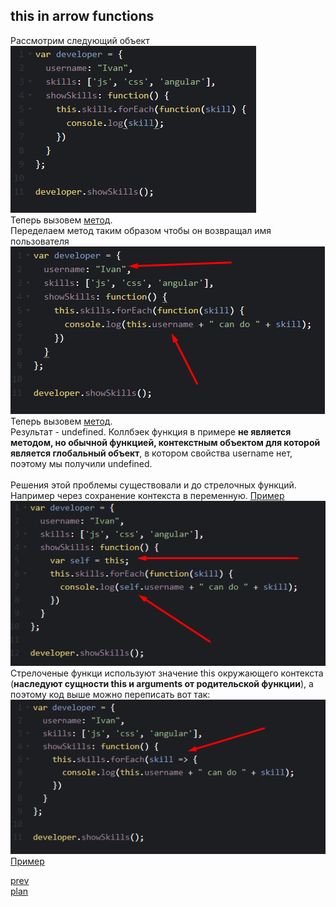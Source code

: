 <h2>this in arrow functions</h2>

<div>
Рассмотрим следующий объект
</div>

<div>
<img src="./media/03-1.png">
</div>

<div>
Теперь вызовем <a href="https://codepen.io/paawel/pen/exxQee?editors=0012">метод</a>.
</div>

<div>
Переделаем метод таким образом чтобы он возвращал имя пользователя
</div>

<div>
<img src="./media/03-2.png">
</div>

<div>
Теперь вызовем <a href="https://codepen.io/paawel/pen/gqqQvO?editors=0011">метод</a>.
</div>

<div>
Результат - undefined.
Коллбэек функция в примере <strong>не является методом, но обычной функцией, контекстным объектом для которой является глобальный объект</strong>,
в котором свойства username нет, поэтому мы получили undefined.
</div>

<br/>

<div>
Решения этой проблемы существовали и до стрелочных функций.
Например через сохранение контекста в переменную.
<a href="https://codepen.io/paawel/pen/YBBRdm?editors=0012">Пример</a>

<div>
<img src="./media/03-3.png">
</div>
</div>

<div>
Стрелоченые функци используют значение this окружающего контекста (<strong>наследуют сущности this и arguments от родительской функции</strong>),
а поэтому код выше можно переписать вот так:

<div>
<img src="./media/03-4.png">
</div>
<a href="https://codepen.io/paawel/pen/VggVJZ?editors=0002">Пример</a>
</div>

<a href="04.md">prev</a>
<br/>
<a href="00.md">plan</a>
